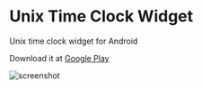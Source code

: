 Unix Time Clock Widget
======================

Unix time clock widget for Android

Download it at [Google Play](https://play.google.com/store/apps/details?id=com.lucasdnd.unixtimeclockwidget)

![screenshot](https://raw.github.com/lucasdnd/unix-time-clock-widget/master/screen.png)
